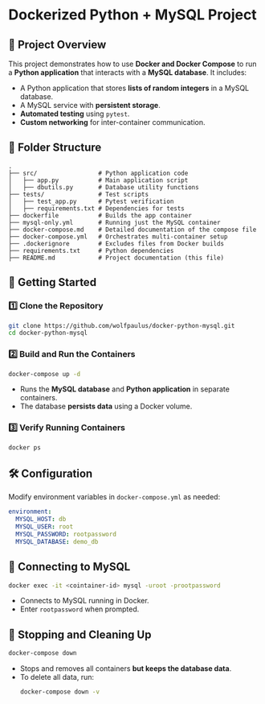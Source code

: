 # Dockerized Python + MySQL Project

## 📌 Project Overview
This project demonstrates how to use **Docker and Docker Compose** to run a **Python application** that interacts with a **MySQL database**. It includes:

- A Python application that stores **lists of random integers** in a MySQL database.
- A MySQL service with **persistent storage**.
- **Automated testing** using `pytest`.
- **Custom networking** for inter-container communication.

## 📂 Folder Structure
```
.
├── src/                 # Python application code
│   ├── app.py           # Main application script
│   ├── dbutils.py       # Database utility functions
├── tests/               # Test scripts
│   ├── test_app.py      # Pytest verification
│   ├── requirements.txt # Dependencies for tests
├── dockerfile           # Builds the app container
├── mysql-only.yml       # Running just the MySQL container
├── docker-compose.md    # Detailed documentation of the compose file
├── docker-compose.yml   # Orchestrates multi-container setup
├── .dockerignore        # Excludes files from Docker builds
├── requirements.txt     # Python dependencies
├── README.md            # Project documentation (this file)
```

## 🚀 Getting Started
### **1️⃣ Clone the Repository**
```sh
git clone https://github.com/wolfpaulus/docker-python-mysql.git
cd docker-python-mysql
```

### **2️⃣ Build and Run the Containers**
```sh
docker-compose up -d
```
- Runs the **MySQL database** and **Python application** in separate containers.
- The database **persists data** using a Docker volume.

### **3️⃣ Verify Running Containers**
```sh
docker ps
```

## 🛠️ Configuration
Modify environment variables in `docker-compose.yml` as needed:
```yaml
environment:
  MYSQL_HOST: db
  MYSQL_USER: root
  MYSQL_PASSWORD: rootpassword
  MYSQL_DATABASE: demo_db
```

## 🔗 Connecting to MySQL

```sh
docker exec -it <cointainer-id> mysql -uroot -prootpassword
```
- Connects to MySQL running in Docker.
- Enter `rootpassword` when prompted.

## 🛑 Stopping and Cleaning Up
```sh
docker-compose down
```
- Stops and removes all containers **but keeps the database data**.
- To delete all data, run:
  ```sh
  docker-compose down -v
  ```


